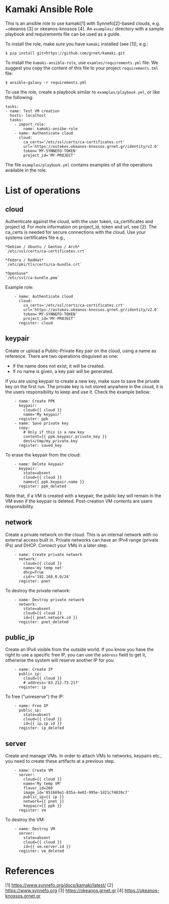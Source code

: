 # Kamaki Ansible Role

This is an ansible role to use kamaki[1] with Synnefo[2]-based clouds, e.g. ~okeanos [3] or okeanos-knossos [4]. An `examples/` directory with a sample playbook and requirements file can be used as a guide.

To install the role, make sure you have `kamaki` installed (see [1]), e.g.:  
```
$ pip install git+https://github.com/grnet/kamaki.git
```  
  
 To install the `kamaki-ansible-role`, use `examles/requirements.yml` file. We suggest you copy the content of this file to your project `requirements.tml` file:
```
$ ansible-galaxy -r requirements.yml
```

To use the role, create a playbook similar to `examples/playbook.yml`, or like the following:
```
tasks:
- name: Test VM creation
  hosts: localhost
  tasks:
    - import_role:
        name: kamaki-ansibe-role
    - name: Authenticate cloud
      cloud:
        ca_certs='/etc/ssl/certs/ca-certificates.crt'
        url='https://astakos.okeanos-knossos.grnet.gr/identity/v2.0'
        token='MY-SYNNEFO-TOKEN'
        project_id='MY-PROJECT'
```

The file `examples/playbook.yml` contains examples of all the operations available in the role.

# List of operations

## cloud
Authenticate against the cloud, with the user token, ca_certificates and project id. For more information on project_id, token and url, see [2]. The ca_certs is needed for secure connections with the cloud. Use your systems certificates file e.g.,
```
*Debian / Ubuntu / Gentoo / Arch*
`/etc/ssl/certs/ca-certificates.crt`

*Fedora / RedHat*
`/etc/pki/tls/certs/ca-bundle.crt`

*OpenSuse*
`/etc/ssl/ca-bundle.pem`
```

Example role:
```
    - name: Authenticate cloud
      cloud:
        ca_certs='/etc/ssl/certs/ca-certificates.crt'
        url='https://astakos.okeanos-knossos.grnet.gr/identity/v2.0'
        token='MY-SYNNEFO-TOKEN'
        project_id='MY-PROJECT'
      register: cloud
```

## keypair
Create or upload a Public-Private Key pair on the cloud, using a name as reference. There are two operations disguised as one:
- If the name does not exist, it will be created.
- If no name is given, a key pair will be generated.

If you are using keypair to create a new key, make sure to save the private key on the first run. The private key is not stored anywhere in the cloud, it is the users responsibility to keep and use it. Check the example bellow:
```
    - name: Create PPK
      keypair:
        cloud={{ cloud }}
        name='My keypair'
      register: ppk
    - name: Save private key
      copy:
        # Only if this is a new key
        content={{ ppk.keypair.private_key }}
        dest=/tmp/my_private.key
      register: saved_key
```

To erase the keypair from the cloud:
```
    - name: Delete keypair
      keypair:
        state=absent
        cloud={{ cloud }}
        name={{ ppk.keypair.name }}
      register: ppk_deleted
```

Note that, if a VM is created with a keypair, the public key will remain in the VM even if the keypair is deleted. Post-creation VM contents are users responsibility.

## network
Create a private network on the cloud. This is an internal network with no external access built in. Private networks can have an IPv4 range (private IPs) and DHCP. Connect your VMs in a later step.
```
    - name: Create private network
      network:
        cloud={{ cloud }}
        name='my temp net'
        dhcp=True
        cidr='192.168.0.0/24'
      register: pnet
```

To destroy the private network:
```
    - name: Destroy private network
      network:
        state=absent
        cloud={{ cloud }}
        id={{ pnet.network.id }}
      register: pnet_deleted
```

## public_ip
Create an IPv4 visible from the outside world. If you know you have the right to use a specific free IP, you can use the `address` field to get it, otherwise the system will reserve another IP for you.
```
    - name: Create IP
      public_ip:
        cloud={{ cloud }}
        # address='83.212.73.217'
      register: ip
```

To free ("unreserve") the IP:
```
    - name: Free IP
      public_ip:
        state=absent
        cloud={{ cloud }}
        id={{ ip.ip.id }}
      register: ip_deleted
```

## server
Create and manage VMs. In order to attach VMs to networks, keypairs etc., you need to create these artifacts at a previous step.
```
    - name: Create VM
      server:
        cloud={{ cloud }}
        name='My temp VM'
        flavor_id=260
        image_id='051669a1-835a-4e01-995e-1d21c74839c7'
        public_ip={{ ip }}
        network={{ pnet }}
        keypair={{ ppk }}
      register: vm
```

To destroy the VM:
```
    - name: Destroy VM
      server:
        state=absent
        cloud={{ cloud }}
        id={{ vm.server.id }}
      register: vm_deleted
```

# References

[1] https://www.synnefo.org/docs/kamaki/latest/
[2] https://www.synnefo.org
[3] https://okeanos.grnet.gr
[4] https://okeanos-knossos.grnet.gr